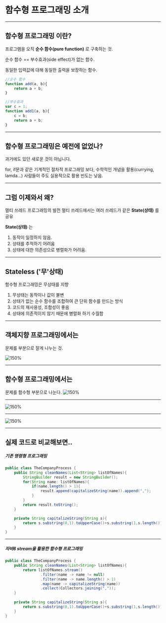 <!--Marp 0.0.11 -->
<!-- $theme: default -->

# 함수형 프로그래밍 소개

---

## 함수형 프로그래밍 이란?

프로그램을 오직 **순수 함수(pure function)** 로 구축하는 것.

순수 함수 == 부수효과(side effect)가 없는 함수.

동일한 입력값에 대해 동일한 출력을 보장하는 함수.
 
```javascript
//순수 함수
function add(a, b){
	return a + b;
}

//부수효과
var c = 1;
function add1(a, b){
	c = b;
   	return a + b;
}
````

---
## 함수형 프로그래밍은 예전에 없었나?

과거에도 있던 새로운 것이 아닙니다.

for, if문과 같은 기계적인 절차적 프로그래밍 보다, 
수학적인 개념을 활용(currying, lamda...) 사람들이 주도
실용적으로 활용 빈도는 낮음.

---
## 그럼 이제와서 왜?

멀티 쓰레드 프로그래밍의 발전
멀티 쓰레드에서는 여러 쓰레드가 같은 **State(상태)** 를 공유

**State(상태)** 는 
1. 동작이 일정하지 않음.
2. 상태를 추적하기 어려움
3. 상태에 대한 의존성으로 병렬화가 어려움.

---

## Stateless ('무'상태)

함수형 프로그래밍은 무상태를 지향

1. 무상태는 동작이나 값이 불변
2. 상태가 없는 순수 함수를 조합하여 큰 단위 함수를 만드는 방식
3. 코드의 재사용성, 조합성이 좋음
4. 상태에 의존적이지 않기 때문에 병렬화 하기 수월함

---

## 객체지향 프로그래밍에서는

문제를 부분으로 잘게 나누는 것.

![150%](images/oop.JPG)

---
## 함수형 프로그래밍에서는
문제를 함수형 부분으로 나눈다.
![150%](images/functional_1.JPG)

---

![150%](images/functional_2.JPG)

---

![150%](images/functional_3.JPG)

---

## 실제 코드로 비교해보면..

##### 기존 명령형 프로그래밍
```java
public class TheCompanyProcess { 
    public String cleanNames(List<String> listOfNames){
        StringBuilder result = new StringBuilder();
        for(String name: listOfNames){
            if(name.length() > 1){
                result.append(capitalizeString(name)).append(",");
            }
        }
        return result.toString();
    }

    private String capitalizeString(String s){
        return s.substring(0,1).toUpperCase()+s.substring(1,s.length());
    }
}

```

---

##### 자바8 stream을 활용한 함수형 프로그래밍
```java
public class TheCompanyProcess {
    public String cleanNames(List<String> listOfNames){
        return listOfNames.stream()
                .filter(name -> name != null)
                .filter(name -> name.length() > 1)
                .map(name -> capitalizeString(name))
                .collect(Collectors.joining(","));
    }
    
    private String capitalizeString(String s){
        return s.substring(0,1).toUpperCase()+s.substring(1,s.length());
    }
}
```